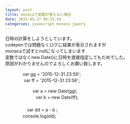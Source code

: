 ```yaml
---
layout: post
title: monacaで変数が使えない場合
date: 2015-05-27 09:31:54
categories: javascript monaca jquery
---
```

<p>日時の計算をしようとしています。 <br>
codepenでは問題なくログに結果が表示されますが<br>
monacaで試すとnullになってしまいます<br>
変数ではなくnew Date()に日時を直接指定してもだめでした。<br>
原因がわかりませんのでよろしくお願い致します。</p>

<p>　　　　var gg = '2015-12-31 23:59';<br>
  　　　　  var ff = '2015-12-31 23:56';</p>

<p>　　　　　　  var a = new Date(gg);<br>
　　　　　　　var b = new Date(ff);<br>
　　　　　　<br>
　　　　　var dd = a - b ; <br>
  　　　　console.log(dd);</p>
